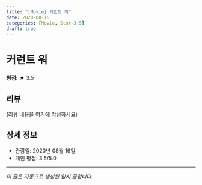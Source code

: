 ```yaml
---
title: "[Movie] 커런트 워"
date: 2020-08-16
categories: [Movie, Star-3.5]
draft: true
---
```


# 커런트 워

**평점:** ★ 3.5

## 리뷰

(리뷰 내용을 여기에 작성하세요)

## 상세 정보

- 관람일: 2020년 08월 16일
- 개인 평점: 3.5/5.0

---

*이 글은 자동으로 생성된 임시 글입니다.*

